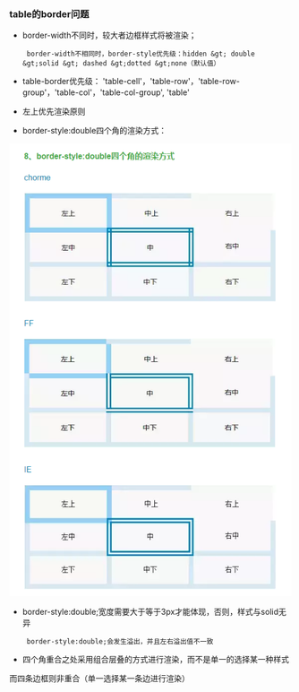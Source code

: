 ### table的border问题

* border-width不同时，较大者边框样式将被渲染；

  ```
   border-width不相同时，border-style优先级：hidden &gt; double &gt;solid &gt; dashed &gt;dotted &gt;none（默认值）
  ```

* table-border优先级： 'table-cell'，'table-row'，'table-row-group'，'table-col'，'table-col-group', 'table'

* 左上优先渲染原则

* border-style:double四个角的渲染方式：

![](/assets/border-style.png)

* border-style:double;宽度需要大于等于3px才能体现，否则，样式与solid无异

  ```
   border-style:double;会发生溢出，并且左右溢出值不一致
  ```

* 四个角重合之处采用组合层叠的方式进行渲染，而不是单一的选择某一种样式

而四条边框则非重合（单一选择某一条边进行渲染）

